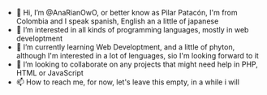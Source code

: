 - 👋 Hi, I’m @AnaRianOwO, or better know as Pilar Patacón, I'm from Colombia and I speak spanish, English an a little of japanese
- 👀 I’m interested in all kinds of programming languages, mostly in web developtment
- 🌱 I’m currently learning Web Developtment, and a little of phyton, although I'm interested in a lot of lenguages, sio I'm looking forward to it
- 💞️ I’m looking to collaborate on any projects that might need help in PHP, HTML or JavaScript
- 📫 How to reach me, for now, let's leave this empty, in a while i will 

<!---
AnaRianOwO/AnaRianOwO is a ✨ special ✨ repository because its `README.md` (this file) appears on your GitHub profile.
You can click the Preview link to take a look at your changes.
--->
